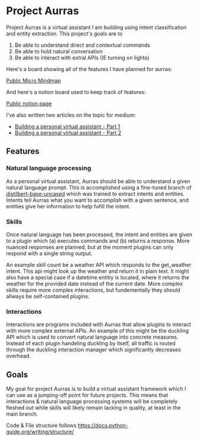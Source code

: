 # Project Aurras
Project Aurras is a virtual assistant I am building using intent classification and entity extraction.  This project's goals are to
1. Be able to understand direct and contextual commands
2. Be able to hold natural conversation
3. Be able to interact with extral APIs (IE turning on lights)

Here's a board showing all of the features I have planned for aurras:

[Public Micro Mindmap](https://miro.com/app/board/o9J_ltb8idc=/?invite_link_id=397704406891)

And here's a notion board used to keep track of features:

[Public notion page](https://www.notion.so/Project-Aurras-4a0a0059519f47769a94247117a41c50)

I've also written two articles on the topic for medium:

- [Building a personal virtual assistant - Part 1](https://medium.com/nerd-for-tech/building-a-personal-ai-assistant-part-2-afb26c2a3b5b)
- [Building a personal virtual assistant - Part 2](https://medium.com/nerd-for-tech/building-a-personal-ai-assistant-part-1-b73974f80c1)

## Features

### Natural language processing
As a personal virtual assistant, Aurras should be able to understand a given natural language prompt.  This is accomplished using a fine-tuned branch of [distilbert-base-uncased](https://huggingface.co/distilbert-base-uncased) which was trained to extract intents and entities.  Intents tell Aurras what you want to accomplish with a given sentence, and entities give her information to help fufill the intent.

### Skills
Once natural language has been processed, the intent and entities are given to a plugin which (a) executes commands and (b) returns a response.  More nuanced responses are planned, but at the moment plugins can only respond with a single string output.  

An example skill count be a weather API which responds to the get_weather intent.  This api might look up the weather and return it in plain text.  It might also have a special case if a datetime entitiy is located, where it returns the weather for the provided date instead of the current date.  More complex skills require more complex interactions, but fundementally they should allways be self-contained plugins.

### Interactions
Interactions are programs included with Aurras that allow plugins to interact with more complex external APIs.  An example of this might be the duckling API which is used to convert natural language into concrete measures.  Instead of each plugin handeling duckling by itself, all traffic is routed through the duckling interaction manager which significantly decreases overhead.

## Goals

My goal for project Aurras is to build a virtual assistant framework which I can use as a jumping-off point for future projects.  This means that interactions & natural language processing systems will be completely fleshed out while skills will likely remain lacking in quality, at least in the main branch.

Code & File structure follows https://docs.python-guide.org/writing/structure/